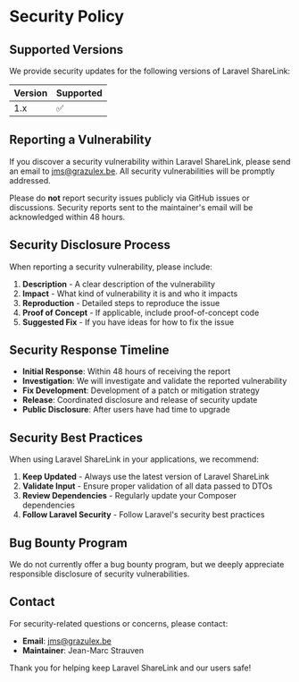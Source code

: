 # Security Policy

## Supported Versions

We provide security updates for the following versions of Laravel ShareLink:

| Version | Supported          |
| ------- | ------------------ |
| 1.x     | :white_check_mark: |

## Reporting a Vulnerability

If you discover a security vulnerability within Laravel ShareLink, please send an email to [jms@grazulex.be](mailto:jms@grazulex.be). All security vulnerabilities will be promptly addressed.

Please do **not** report security issues publicly via GitHub issues or discussions. Security reports sent to the maintainer's email will be acknowledged within 48 hours.

## Security Disclosure Process

When reporting a security vulnerability, please include:

1. **Description** - A clear description of the vulnerability
2. **Impact** - What kind of vulnerability it is and who it impacts
3. **Reproduction** - Detailed steps to reproduce the issue
4. **Proof of Concept** - If applicable, include proof-of-concept code
5. **Suggested Fix** - If you have ideas for how to fix the issue

## Security Response Timeline

- **Initial Response**: Within 48 hours of receiving the report
- **Investigation**: We will investigate and validate the reported vulnerability
- **Fix Development**: Development of a patch or mitigation strategy
- **Release**: Coordinated disclosure and release of security update
- **Public Disclosure**: After users have had time to upgrade

## Security Best Practices

When using Laravel ShareLink in your applications, we recommend:

1. **Keep Updated** - Always use the latest version of Laravel ShareLink
2. **Validate Input** - Ensure proper validation of all data passed to DTOs
3. **Review Dependencies** - Regularly update your Composer dependencies
4. **Follow Laravel Security** - Follow Laravel's security best practices

## Bug Bounty Program

We do not currently offer a bug bounty program, but we deeply appreciate responsible disclosure of security vulnerabilities.

## Contact

For security-related questions or concerns, please contact:
- **Email**: [jms@grazulex.be](mailto:jms@grazulex.be)
- **Maintainer**: Jean-Marc Strauven

Thank you for helping keep Laravel ShareLink and our users safe!